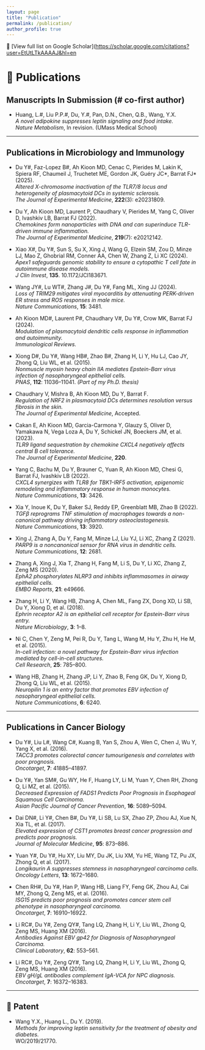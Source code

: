 ```yaml
---
layout: page
title: "Publication"
permalink: /publication/
author_profile: true
---
```



🔗 [View full list on Google Scholar](https://scholar.google.com/citations?user=EtUtLTkAAAAJ&hl=en

# 📝 Publications

## Manuscripts In Submission (# co-first author)

- Huang, L.#, Liu P.P.#, Du, Y.#, Pan, D.N., Chen, Q.B., Wang, Y.X.  
  *A novel adipokine suppresses leptin signaling and food intake.*  
  _Nature Metabolism_, In revision. (UMass Medical School)

---

## Publications in Microbiology and Immunology

- Du Y#, Faz-Lopez B#, Ah Kioon MD, Cenac C, Pierides M, Lakin K, Spiera RF, Chaumeil J, Truchetet ME, Gordon JK, Guéry JC*, Barrat FJ* (2025).  
  *Altered X-chromosome inactivation of the TLR7/8 locus and heterogeneity of plasmacytoid DCs in systemic sclerosis.*  
  _The Journal of Experimental Medicine_, **222**(3): e20231809.

- Du Y, Ah Kioon MD, Laurent P, Chaudhary V, Pierides M, Yang C, Oliver D, Ivashkiv LB, Barrat FJ (2022).  
  *Chemokines form nanoparticles with DNA and can superinduce TLR-driven immune inflammation.*  
  _The Journal of Experimental Medicine_, **219**(7): e20212142.

- Xiao X#, Du Y#, Sun S, Su X, Xing J, Wang G, Elzein SM, Zou D, Minze LJ, Mao Z, Ghobrial RM, Conner AA, Chen W, Zhang Z, Li XC (2024).  
  *Apex1 safeguards genomic stability to ensure a cytopathic T cell fate in autoimmune disease models.*  
  _J Clin Invest_, **135**. 10.1172/JCI183671.

- Wang JY#, Lu WT#, Zhang J#, Du Y#, Fang ML, Xing JJ (2024).  
  *Loss of TRIM29 mitigates viral myocarditis by attenuating PERK-driven ER stress and ROS responses in male mice.*  
  _Nature Communications_, **15**: 3481.

- Ah Kioon MD#, Laurent P#, Chaudhary V#, Du Y#, Crow MK, Barrat FJ (2024).  
  *Modulation of plasmacytoid dendritic cells response in inflammation and autoimmunity.*  
  _Immunological Reviews._

- Xiong D#, Du Y#, Wang HB#, Zhao B#, Zhang H, Li Y, Hu LJ, Cao JY, Zhong Q, Liu WL, et al. (2015).  
  *Nonmuscle myosin heavy chain IIA mediates Epstein-Barr virus infection of nasopharyngeal epithelial cells.*  
  _PNAS_, **112**: 11036–11041. _(Part of my Ph.D. thesis)_

- Chaudhary V, Mishra B, Ah Kioon MD, Du Y, Barrat F.  
  *Regulation of NRF2 in plasmacytoid DCs determines resolution versus fibrosis in the skin.*  
  _The Journal of Experimental Medicine_, Accepted.

- Cakan E, Ah Kioon MD, Garcia-Carmona Y, Glauzy S, Oliver D, Yamakawa N, Vega Loza A, Du Y, Schickel JN, Boeckers JM, et al. (2023).  
  *TLR9 ligand sequestration by chemokine CXCL4 negatively affects central B cell tolerance.*  
  _The Journal of Experimental Medicine_, **220**.

- Yang C, Bachu M, Du Y, Brauner C, Yuan R, Ah Kioon MD, Chesi G, Barrat FJ, Ivashkiv LB (2022).  
  *CXCL4 synergizes with TLR8 for TBK1-IRF5 activation, epigenomic remodeling and inflammatory response in human monocytes.*  
  _Nature Communications_, **13**: 3426.

- Xia Y, Inoue K, Du Y, Baker SJ, Reddy EP, Greenblatt MB, Zhao B (2022).  
  *TGFβ reprograms TNF stimulation of macrophages towards a non-canonical pathway driving inflammatory osteoclastogenesis.*  
  _Nature Communications_, **13**: 3920.

- Xing J, Zhang A, Du Y, Fang M, Minze LJ, Liu YJ, Li XC, Zhang Z (2021).  
  *PARP9 is a noncanonical sensor for RNA virus in dendritic cells.*  
  _Nature Communications_, **12**: 2681.

- Zhang A, Xing J, Xia T, Zhang H, Fang M, Li S, Du Y, Li XC, Zhang Z, Zeng MS (2020).  
  *EphA2 phosphorylates NLRP3 and inhibits inflammasomes in airway epithelial cells.*  
  _EMBO Reports_, **21**: e49666.

- Zhang H, Li Y, Wang HB, Zhang A, Chen ML, Fang ZX, Dong XD, Li SB, Du Y, Xiong D, et al. (2018).  
  *Ephrin receptor A2 is an epithelial cell receptor for Epstein-Barr virus entry.*  
  _Nature Microbiology_, **3**: 1–8.

- Ni C, Chen Y, Zeng M, Pei R, Du Y, Tang L, Wang M, Hu Y, Zhu H, He M, et al. (2015).  
  *In-cell infection: a novel pathway for Epstein-Barr virus infection mediated by cell-in-cell structures.*  
  _Cell Research_, **25**: 785–800.

- Wang HB, Zhang H, Zhang JP, Li Y, Zhao B, Feng GK, Du Y, Xiong D, Zhong Q, Liu WL, et al. (2015).  
  *Neuropilin 1 is an entry factor that promotes EBV infection of nasopharyngeal epithelial cells.*  
  _Nature Communications_, **6**: 6240.

---

## Publications in Cancer Biology

- Du Y#, Liu L#, Wang C#, Kuang B, Yan S, Zhou A, Wen C, Chen J, Wu Y, Yang X, et al. (2016).  
  *TACC3 promotes colorectal cancer tumourigenesis and correlates with poor prognosis.*  
  _Oncotarget_, **7**: 41885–41897.

- Du Y#, Yan SM#, Gu WY, He F, Huang LY, Li M, Yuan Y, Chen RH, Zhong Q, Li MZ, et al. (2015).  
  *Decreased Expression of FADS1 Predicts Poor Prognosis in Esophageal Squamous Cell Carcinoma.*  
  _Asian Pacific Journal of Cancer Prevention_, **16**: 5089–5094.

- Dai DN#, Li Y#, Chen B#, Du Y#, Li SB, Lu SX, Zhao ZP, Zhou AJ, Xue N, Xia TL, et al. (2017).  
  *Elevated expression of CST1 promotes breast cancer progression and predicts poor prognosis.*  
  _Journal of Molecular Medicine_, **95**: 873–886.

- Yuan Y#, Du Y#, Hu XY, Liu MY, Du JK, Liu XM, Yu HE, Wang TZ, Pu JX, Zhong Q, et al. (2017).  
  *Longikaurin A suppresses stemness in nasopharyngeal carcinoma cells.*  
  _Oncology Letters_, **13**: 1672–1680.

- Chen RH#, Du Y#, Han P, Wang HB, Liang FY, Feng GK, Zhou AJ, Cai MY, Zhong Q, Zeng MS, et al. (2016).  
  *ISG15 predicts poor prognosis and promotes cancer stem cell phenotype in nasopharyngeal carcinoma.*  
  _Oncotarget_, **7**: 16910–16922.

- Li RC#, Du Y#, Zeng QY#, Tang LQ, Zhang H, Li Y, Liu WL, Zhong Q, Zeng MS, Huang XM (2016).  
  *Antibodies Against EBV gp42 for Diagnosis of Nasopharyngeal Carcinoma.*  
  _Clinical Laboratory_, **62**: 553–561.

- Li RC#, Du Y#, Zeng QY#, Tang LQ, Zhang H, Li Y, Liu WL, Zhong Q, Zeng MS, Huang XM (2016).  
  *EBV gH/gL antibodies complement IgA-VCA for NPC diagnosis.*  
  _Oncotarget_, **7**: 16372–16383.

---

## 📜 Patent

- Wang Y.X., Huang L., Du Y. (2019).  
  *Methods for improving leptin sensitivity for the treatment of obesity and diabetes.*  
  WO/2019/21770.
